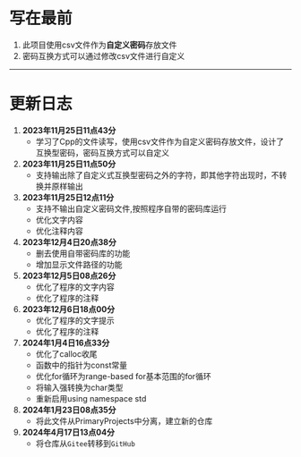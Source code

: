 # 写在最前

1. 此项目使用csv文件作为**自定义密码**存放文件
2. 密码互换方式可以通过修改csv文件进行自定义

---

# 更新日志

1. **2023年11月25日11点43分**
    - 学习了Cpp的文件读写，使用csv文件作为自定义密码存放文件，设计了互换型密码，密码互换方式可以自定义
2. **2023年11月25日11点50分**
    - 支持输出除了自定义式互换型密码之外的字符，即其他字符出现时，不转换并原样输出
3. **2023年11月25日12点11分**
    - 支持不输出自定义密码文件,按照程序自带的密码库运行
    - 优化文字内容
    - 优化注释内容
4. **2023年12月4日20点38分**
    - 删去使用自带密码库的功能
    - 增加显示文件路径的功能
5. **2023年12月5日08点26分**
    - 优化了程序的文字内容
    - 优化了程序的注释
6. **2023年12月6日18点00分**
    - 优化了程序的文字提示
    - 优化了程序的注释
7. **2024年1月4日16点33分**
    - 优化了calloc收尾
    - 函数中的指针为const常量
    - 优化for循环为range-based for基本范围的for循环
    - 将输入强转换为char类型
    - 重新启用using namespace std
8. **2024年1月23日08点35分**
    - 将此文件从PrimaryProjects中分离，建立新的仓库
9. **2024年4月17日13点04分**
    - 将仓库从```Gitee```转移到```GitHub```
